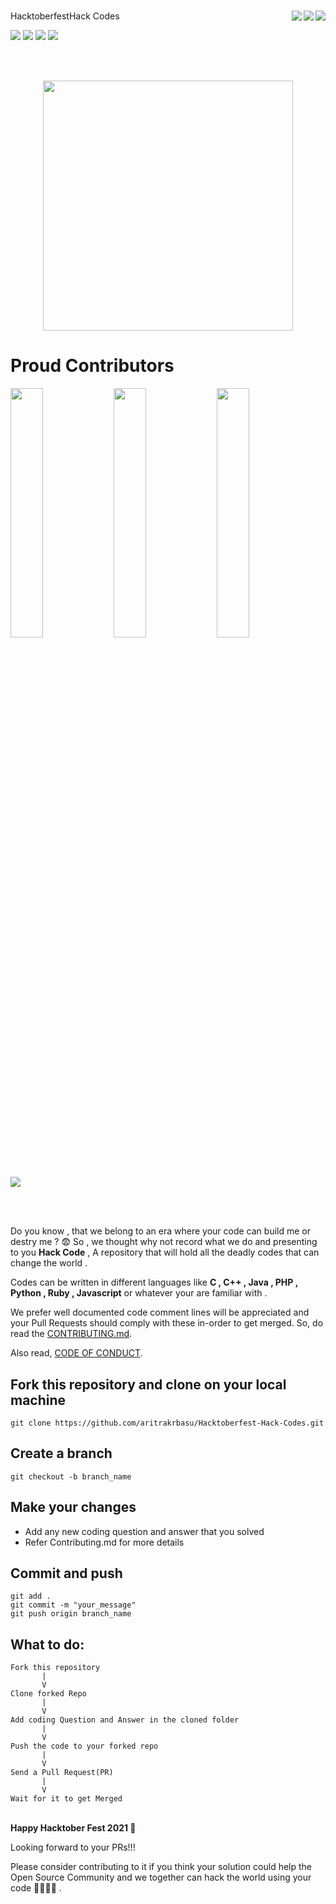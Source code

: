 # 
HacktoberfestHack Codes <img align = "right" src ="https://img.shields.io/github/watchers/aritrakrbasu/
Hacktoberfest-Hack-Codes?style=social"> <img align = "right" src ="https://img.shields.io/github/stars/aritrakrbasu/
Hacktoberfest-Hack-Codes?style=social">    <img align = "right" src ="https://img.shields.io/github/forks/aritrakrbasu/
Hacktoberfest-Hack-Codes?style=social">

<img src="https://img.shields.io/github/contributors/aritrakrbasu/Hacktoberfest-Hack-Codes">  <img src="https://img.shields.io/tokei/lines/github/aritrakrbasu/Hacktoberfest-Hack-Codes">           <img src="https://img.shields.io/github/last-commit/aritrakrbasu/Hacktoberfest-Hack-Codes">   <img src="https://img.shields.io/github/languages/count/aritrakrbasu/Hacktoberfest-Hack-Codes">
 
<br><br>
<p align="center">
  <img src="https://hacktoberfest.digitalocean.com/_nuxt/img/logo-hacktoberfest-full.f42e3b1.svg" width="400">
</p>

# Proud Contributors
<p float="left">
  <img src="https://cdn140.picsart.com/236248854021212.png?type=webp&to=min&r=640" width="32%">
  <img src="https://cdn140.picsart.com/236248854021212.png?type=webp&to=min&r=640" width="32%">
  <img src="https://cdn140.picsart.com/236248854021212.png?type=webp&to=min&r=640" width="32%">
</p>
<a href="https://github.com/aritrakrbasu/Hacktoberfest-Hack-Codes/graphs/contributors">
  <img src="https://contrib.rocks/image?repo=aritrakrbasu/Hacktoberfest-Hack-Codes" />
</a>

<br><br>  
  
Do you know , that we belong to an era where your code can build me or destry me ? 😨 So , we thought why not record what we do and presenting to you **Hack Code** , A repository that will hold all the deadly codes that can change the world .

Codes can be written in different languages like **C , C++ , Java , PHP , Python , Ruby , Javascript** or whatever your are familiar with .

We prefer well documented code comment lines will be appreciated  and your Pull Requests should comply with these in-order to get merged. So, do read the [CONTRIBUTING.md](https://github.com/aritrakrbasu/Hacktoberfest-Hack-Codes/blob/main/CONTRIBUTING.md).

Also read, [CODE OF CONDUCT](https://github.com/aritrakrbasu/Hacktoberfest-Hack-Codes/blob/main/CODE_OF_CONDUCT.md).

## Fork this repository and clone on your local machine
```
git clone https://github.com/aritrakrbasu/Hacktoberfest-Hack-Codes.git
```

## Create a branch  
```
git checkout -b branch_name
```

## Make your changes
* Add any new coding question and answer that you solved
* Refer Contributing.md for more details

## Commit and push
```
git add .
git commit -m "your_message"
git push origin branch_name
```

## What to do:
```
Fork this repository 
       |
       V
Clone forked Repo
       |
       V
Add coding Question and Answer in the cloned folder 
       |
       V
Push the code to your forked repo 
       |
       V
Send a Pull Request(PR)
       |
       V
Wait for it to get Merged

```

<p>
  <br>
  <b>Happy Hacktober Fest 2021 🤩</b>
</p>

  

Looking forward to your PRs!!!

Please consider contributing to it if you think your solution could help the Open Source Community and we together can hack the world using your code 🏴‍☠️🏴‍☠️ .

